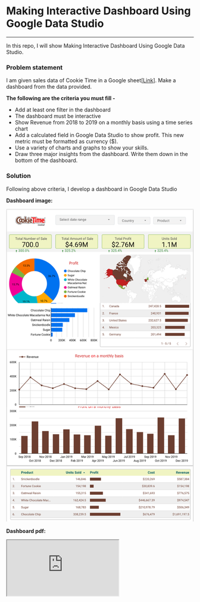 # Making Interactive Dashboard Using Google Data Studio
<hr>
In this repo, I will show Making Interactive Dashboard Using Google Data Studio.

 ### Problem statement

I am given sales data of Cookie Time in a Google sheet[[Link](https://docs.google.com/spreadsheets/d/1ifmPN6SC6RSNYKNbGP4gKJS_S_B3okGuKIhV6vLr6Hc/edit#gid=1780704992)]. 
Make a dashboard from the data provided. 

**The following are the criteria you must fill -**
- Add at least one filter in the dashboard 
- The dashboard must be interactive
- Show Revenue from 2018 to 2019 on a monthly basis using a time series chart 
- Add a calculated field in Google Data Studio to show profit. This new metric must be formatted as currency ($). 
- Use a variety of charts and graphs to show your skills.  
- Draw three major insights from the dashboard. Write them down in the bottom of the dashboard. 

 ### Solution
Following above criteria, I develop a dashboard in Google Data Studio

**Dashboard image:**

<img alt="Data stduio dashboard" src="./Data stduio dashboard Cookie_Time.png" title="Data stduio dashboard"/>

**Dashboard pdf:**
<iframe src="https://github.com/mdforhadcse/Making-Interactive-Dashboard-Using-Google-Data-Studio/blob/b4020ff293f2638bb67b179a116ed5de47c23c0b/Data%20stduio%20dashboard%20Cookie_Time.pdf" >
</iframe>